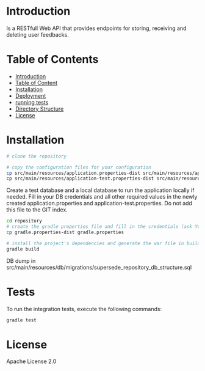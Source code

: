 # Introduction

Is a RESTfull Web API that provides endpoints for storing, receiving and deleting user feedbacks.

# Table of Contents

- [Introduction](#introduction)
- [Table of Content](#table-of-content)
- [Installation](#installation)
- [Deployment](#deployment)
- [running tests](#tests)
- [Directory Structure](#directory-structure)
- [License](#license)

# Installation

```bash
# clone the repository

# copy the configuration files for your configuration
cp src/main/resources/application.properties-dist src/main/resources/application.properties
cp src/main/resources/application-test.properties-dist src/main/resources/application-test.properties
```

Create a test database and a local database to run the application locally if needed. Fill in your DB credentials and all other required values in the newly created application.properties and application-test.properties. Do not add this file to the GIT index.

```bash
cd repository
# create the gradle properties file and fill in the credentials (ask Yosu <jesus.gorronogoitia@atos.net> or Ronnie <ronnieschaniel@gmail.com>)
cp gradle.properties-dist gradle.properties 

# install the project's dependencies and generate the war file in build/libs/
gradle build
```

DB dump in src/main/resources/db/migrations/supersede_repository_db_structure.sql

# Tests

To run the integration tests, execute the following commands:

```bash
gradle test
```

# License

Apache License 2.0
